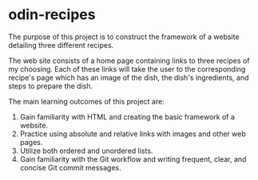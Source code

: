 # odin-recipes
The purpose of this project is to construct the framework of a website detailing three different recipes.

The web site consists of a home page containing links to three recipes of my choosing. Each of these links will take the user to the corresponding recipe's page which has an image of the dish, the dish's ingredients, and steps to prepare the dish.

The main learning outcomes of this project are:
1. Gain familiarity with HTML and creating the basic framework of a website.
2. Practice using absolute and relative links with images and other web pages.
3. Utilize both ordered and unordered lists.
4. Gain familiarity with the Git workflow and writing frequent, clear, and concise Git commit messages.